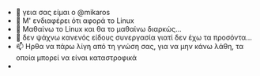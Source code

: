 - 👋 γεια σας είμαι ο @mikaros
- 👀 Μ' ενδιαφέρει ότι αφορά το Linux
- 🌱 Μαθαίνω το Linux και θα το μαθαίνω διαρκώς...
- 💞️ δεν ψάχνω κανενός είδους συνεργασία γιατί δεν έχω τα προσόντα...
- 📫 Ηρθα να πάρω λίγη από τη γνώση σας, για να μην κάνω λάθη, τα οποία μπορεί να είναι καταστροφικά
- 
<!---
mikaros/mikaros
--->
